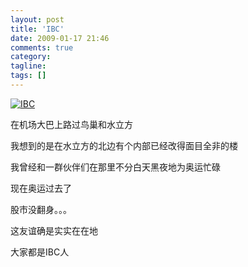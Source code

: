 ```yaml
---
layout: post
title: 'IBC'
date: 2009-01-17 21:46
comments: true
category: 
tagline: 
tags: []
---
```

    

[![IBC](https://lh6faa.bay.livefilestore.com/y1mf78EmwxnCOa1zJRIBDYI9rmeOG-doNUwo3RJrP3GUofKUq5_22d2x4MOItkDnol3QIBhWYWpZQA5ud-O04WQcjb0PeFrp0R9038llhWCsaKCL8hcxMcaZFliZFbb3SOzddxYE8NqyQ4/IBC_thumb[91].jpg)](https://lh6faa.bay.livefilestore.com/y1myIDvMzpJ3WnmK68P7OmMCt8Zhlg9ANuV9-8cwhwJ7CyfU4vhTjzjofUOl9KCWC5l6DVysOqvJGAnvMFC1dOqfT0ka0SweBw4Fy8dguLstxB0WrkEorHe807NSj4Eglp03aebAkxOJIU/IBC[95].jpg)

在机场大巴上路过鸟巢和水立方

我想到的是在水立方的北边有个内部已经改得面目全非的楼

我曾经和一群伙伴们在那里不分白天黑夜地为奥运忙碌

现在奥运过去了

股市没翻身。。。

这友谊确是实实在在地

大家都是IBC人
